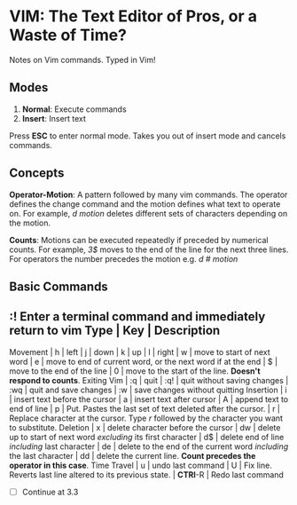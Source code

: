 # VIM: The Text Editor of Pros, or a Waste of Time?

Notes on Vim commands. Typed in Vim!

## Modes

1. **Normal**: Execute commands
2. **Insert**: Insert text

Press **ESC** to enter normal mode. Takes you out of insert mode and cancels commands.

## Concepts

**Operator-Motion**: A pattern followed by many vim commands. The operator defines the change command and the motion defines what text to operate on. For example, _d motion_ deletes different sets of characters depending on the motion.

**Counts**: Motions can be executed repeatedly if preceded by numerical counts. For example, _3$_ moves to the end of the line for the next three lines. For operators the number precedes the motion e.g. _d # motion_ 

## Basic Commands

:!<command> Enter a terminal command and immediately return to vim
 Type | Key | Description
----------------------------
Movement | h | left 
| j | down 
| k | up 
| l | right 
| w | move to start of next word 
| e | move to end of current word, or the next word if at the end 
| $ | move to the end of the line 
| 0 | move to the start of the line. **Doesn't respond to counts**.
Exiting Vim | :q | quit 
| :q! | quit without saving changes 
| :wq | quit and save changes 
| :w | save changes without quitting 
Insertion | i | insert text before the cursor 
| a | insert text after cursor 
| A | append text to end of line
| p | Put. Pastes the last set of text deleted after the cursor.
| r | Replace character at the cursor. Type _r_ followed by the character you want to substitute.
Deletion | x | delete character before the cursor 
| dw | delete up to start of next word _excluding_ its first character 
| d$ | delete end of line _including_ last character
| de | delete to the end of the current word _including_ the last character
| dd | delete the current line. **Count precedes the operator in this case**.
Time Travel | u | undo last command
| U | Fix line. Reverts last line altered to its previous state.
| **CTRl**-R | Redo last command

- [ ] Continue at 3.3
